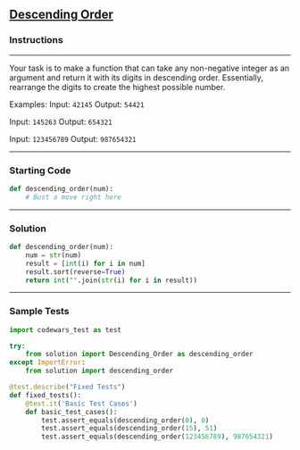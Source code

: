 ## [Descending Order](https://www.codewars.com/kata/5467e4d82edf8bbf40000155)

### Instructions

---

Your task is to make a function that can take any non-negative integer as an argument and return it with its digits in descending order. Essentially, rearrange the digits to create the highest possible number.

Examples:
Input: `42145` Output: `54421`

Input: `145263` Output: `654321`

Input: `123456789` Output: `987654321`

---

### Starting Code


```python
def descending_order(num):
    # Bust a move right here
```

---

### Solution


```python
def descending_order(num):
    num = str(num)
    result = [int(i) for i in num]
    result.sort(reverse=True)
    return int("".join(str(i) for i in result))
```

---

### Sample Tests

```python
import codewars_test as test

try:
    from solution import Descending_Order as descending_order
except ImportError:
    from solution import descending_order

@test.describe("Fixed Tests")
def fixed_tests():
    @test.it('Basic Test Cases')
    def basic_test_cases():
        test.assert_equals(descending_order(0), 0)
        test.assert_equals(descending_order(15), 51)
        test.assert_equals(descending_order(123456789), 987654321)
```
